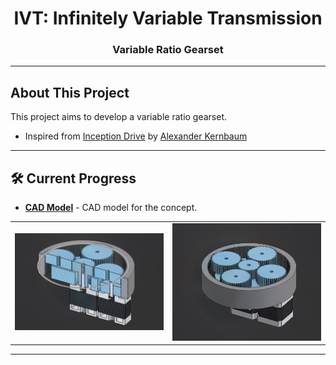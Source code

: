 <h1 align="center">IVT: Infinitely Variable Transmission</h1>
<h3 align="center">Variable Ratio Gearset</h3>

---

## About This Project

This project aims to develop a variable ratio gearset.

- Inspired from [Inception Drive](https://spectrum.ieee.org/inception-drive-a-compact-infinitely-variable-transmission-for-robotics)
  by [Alexander Kernbaum](https://www.linkedin.com/in/alexander-kernbaum-9997a628/)

---

## 🛠 Current Progress

- **[CAD Model](https://cad.onshape.com/documents/5f999c7c9c3bc4c305739548/w/4ed21d8db21b28fc1a7b53b3/e/5d1cf913af19c687eb571340?renderMode=0&uiState=6866a333954afc30e5d09e12)** - CAD model for the concept.

<table>
  <tr>
    <td><img src="https://github.com/AZarbade/infinitelyVariableTransmission_IVT/blob/master/references/images/ivt_cross_section.png?raw=true" width="400"/></td>
    <td><img src="https://github.com/AZarbade/infinitelyVariableTransmission_IVT/blob/master/references/images/ivt_full.png?raw=true" width="400"/></td>
  </tr>
</table>

---
